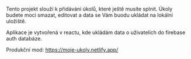 Tento projekt slouží k přidávání úkolů, které ještě musíte splnit. Úkoly budete moci smazat, editovat a data se Vám buodu ukládat na lokální uložiště.

Aplikace je vytvořená v reactu, kde ukládám data o uživatelích do firebase auth databáze.

Produkční mod:
https://moje-ukoly.netlify.app/